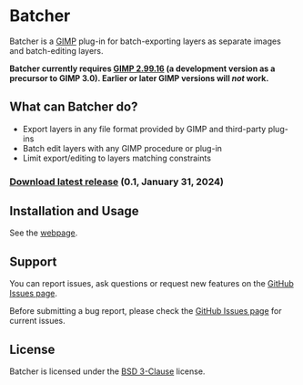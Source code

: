 # Batcher

Batcher is a [GIMP](https://www.gimp.org/) plug-in for batch-exporting layers as separate images and batch-editing layers.

**Batcher currently requires [GIMP 2.99.16](https://www.gimp.org/downloads/devel/) (a development version as a precursor to GIMP 3.0). Earlier or later GIMP versions will _not_ work.**


## What can Batcher do?

* Export layers in any file format provided by GIMP and third-party plug-ins
* Batch edit layers with any GIMP procedure or plug-in
* Limit export/editing to layers matching constraints


### [Download latest release](https://github.com/kamilburda/batcher/releases/tag/0.1) (0.1, January 31, 2024)

## Installation and Usage

See the [webpage](https://kamilburda.github.io/batcher).


## Support

You can report issues, ask questions or request new features on the [GitHub Issues page](https://github.com/kamilburda/batcher/issues).

Before submitting a bug report, please check the [GitHub Issues page](https://github.com/kamilburda/batcher/issues) for current issues.


## License

Batcher is licensed under the [BSD 3-Clause](LICENSE) license.

